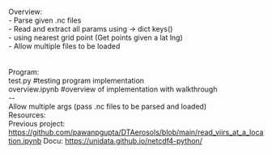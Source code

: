 Overview:<br />
    - Parse given .nc files<br />
    - Read and extract all params using -> dict keys()<br />
    - using nearest grid point (Get points given a lat lng)<br />
    - Allow multiple files to be loaded<br />
<br />
<br />
Program:<br />
    test.py #testing program implementation
    <br />overview.ipynb #overview of implementation with walkthrough
    <br />--
   <br /> Allow multiple args (pass .nc files to be parsed and loaded)
<br />
Resources:<br />
    Previous project:    https://github.com/pawanpgupta/DTAerosols/blob/main/read_viirs_at_a_location.ipynb
    Docu: https://unidata.github.io/netcdf4-python/
